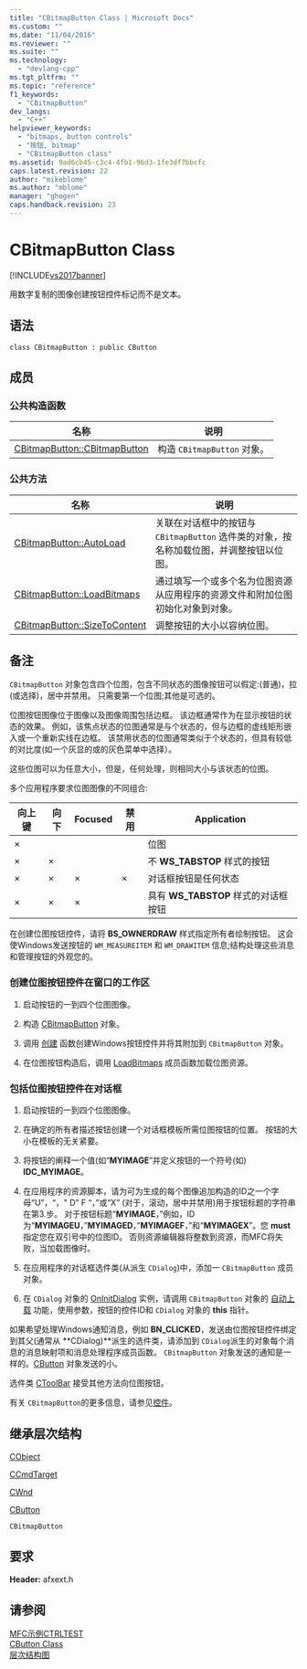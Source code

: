 ```yaml
---
title: "CBitmapButton Class | Microsoft Docs"
ms.custom: ""
ms.date: "11/04/2016"
ms.reviewer: ""
ms.suite: ""
ms.technology: 
  - "devlang-cpp"
ms.tgt_pltfrm: ""
ms.topic: "reference"
f1_keywords: 
  - "CBitmapButton"
dev_langs: 
  - "C++"
helpviewer_keywords: 
  - "bitmaps, button controls"
  - "按钮, bitmap"
  - "CBitmapButton class"
ms.assetid: 9ad6cb45-c3c4-4fb1-96d3-1fe3df7bbcfc
caps.latest.revision: 22
author: "mikeblome"
ms.author: "mblome"
manager: "ghogen"
caps.handback.revision: 23
---
```

# CBitmapButton Class
[!INCLUDE[vs2017banner](../../assembler/inline/includes/vs2017banner.md)]

用数字复制的图像创建按钮控件标记而不是文本。  
  
## 语法  
  
```  
class CBitmapButton : public CButton  
```  
  
## 成员  
  
### 公共构造函数  
  
|名称|说明|  
|--------|--------|  
|[CBitmapButton::CBitmapButton](../Topic/CBitmapButton::CBitmapButton.md)|构造 `CBitmapButton` 对象。|  
  
### 公共方法  
  
|名称|说明|  
|--------|--------|  
|[CBitmapButton::AutoLoad](../Topic/CBitmapButton::AutoLoad.md)|关联在对话框中的按钮与 `CBitmapButton` 选件类的对象，按名称加载位图，并调整按钮以位图。|  
|[CBitmapButton::LoadBitmaps](../Topic/CBitmapButton::LoadBitmaps.md)|通过填写一个或多个名为位图资源从应用程序的资源文件和附加位图初始化对象到对象。|  
|[CBitmapButton::SizeToContent](../Topic/CBitmapButton::SizeToContent.md)|调整按钮的大小以容纳位图。|  
  
## 备注  
 `CBitmapButton` 对象包含四个位图，包含不同状态的图像按钮可以假定:\(普通\)，拉\(或选择\)，居中并禁用。  只需要第一个位图;其他是可选的。  
  
 位图按钮图像位于图像以及图像周围包括边框。  该边框通常作为在显示按钮的状态的效果。  例如，该焦点状态的位图通常是与个状态的，但与边框的虚线矩形嵌入或一个重新实线在边框。  该禁用状态的位图通常类似于个状态的，但具有较低的对比度\(如一个灰显的或的灰色菜单中选择）。  
  
 这些位图可以为任意大小，但是，任何处理，则相同大小与该状态的位图。  
  
 多个应用程序要求位图图像的不同组合:  
  
|向上键|向下|Focused|禁用|Application|  
|---------|--------|-------------|--------|-----------------|  
|×||||位图|  
|×|×|||不 **WS\_TABSTOP** 样式的按钮|  
|×|×|×|×|对话框按钮是任何状态|  
|×|×|×||具有 **WS\_TABSTOP** 样式的对话框按钮|  
  
 在创建位图按钮控件，请将 **BS\_OWNERDRAW** 样式指定所有者绘制按钮。  这会使Windows发送按钮的 `WM_MEASUREITEM` 和 `WM_DRAWITEM` 信息;结构处理这些消息和管理按钮的外观您的。  
  
### 创建位图按钮控件在窗口的工作区  
  
1.  启动按钮的一到四个位图图像。  
  
2.  构造 [CBitmapButton](../Topic/CBitmapButton::CBitmapButton.md) 对象。  
  
3.  调用 [创建](../Topic/CButton::Create.md) 函数创建Windows按钮控件并将其附加到 `CBitmapButton` 对象。  
  
4.  在位图按钮构造后，调用 [LoadBitmaps](../Topic/CBitmapButton::LoadBitmaps.md) 成员函数加载位图资源。  
  
### 包括位图按钮控件在对话框  
  
1.  启动按钮的一到四个位图图像。  
  
2.  在确定的所有者描述按钮创建一个对话框模板所需位图按钮的位置。  按钮的大小在模板的无关紧要。  
  
3.  将按钮的阐释一个值\(如“**MYIMAGE**”并定义按钮的一个符号\(如\) **IDC\_MYIMAGE**。  
  
4.  在应用程序的资源脚本，请为可为生成的每个图像追加构造的ID之一个字母“U”，“，" D” F “，”或“X” \(对于，滚动，居中并禁用\)用于按钮标题的字符串在第3.步。  对于按钮标题“**MYIMAGE**，”例如，ID为“**MYIMAGEU**，”**MYIMAGED**，”**MYIMAGEF**，”和“**MYIMAGEX**”。您 **must** 指定您在双引号中的位图ID。  否则资源编辑器将整数到资源，而MFC将失败，当加载图像时。  
  
5.  在应用程序的对话框选件类\(从派生 `CDialog`\)中，添加一 `CBitmapButton` 成员对象。  
  
6.  在 `CDialog` 对象的 [OnInitDialog](../Topic/CDialog::OnInitDialog.md) 实例，请调用 `CBitmapButton` 对象的 [自动上载](../Topic/CBitmapButton::AutoLoad.md) 功能，使用参数，按钮的控件ID和 `CDialog` 对象的 **this** 指针。  
  
 如果希望处理Windows通知消息，例如 **BN\_CLICKED**，发送由位图按钮控件绑定到其父\(通常从 **CDialog\)**派生的选件类，请添加到 `CDialog`派生的对象每个消息的消息映射项和消息处理程序成员函数。  `CBitmapButton` 对象发送的通知是一样的。[CButton](../../mfc/reference/cbutton-class.md) 对象发送的小。  
  
 选件类 [CToolBar](../../mfc/reference/ctoolbar-class.md) 接受其他方法向位图按钮。  
  
 有关 `CBitmapButton`的更多信息，请参见[控件](../../mfc/controls-mfc.md)。  
  
## 继承层次结构  
 [CObject](../../mfc/reference/cobject-class.md)  
  
 [CCmdTarget](../../mfc/reference/ccmdtarget-class.md)  
  
 [CWnd](../../mfc/reference/cwnd-class.md)  
  
 [CButton](../../mfc/reference/cbutton-class.md)  
  
 `CBitmapButton`  
  
## 要求  
 **Header:** afxext.h  
  
## 请参阅  
 [MFC示例CTRLTEST](../../top/visual-cpp-samples.md)   
 [CButton Class](../../mfc/reference/cbutton-class.md)   
 [层次结构图](../../mfc/hierarchy-chart.md)